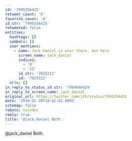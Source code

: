 ```yaml
---
id: '7995256425'
retweet_count: '0'
favorite_count: '0'
id_str: '7995256425'
retweeted: false
entities:
  hashtags: []
  symbols: []
  user_mentions:
    - name: Jack Daniel is over there, not here
      screen_name: jack_daniel
      indices:
        - '0'
        - '12'
      id_str: '7025212'
      id: '7025212'
  urls: []
in_reply_to_status_id_str: '7994446429'
in_reply_to_screen_name: jack_daniel
original_url: https://twitter.com/jth/status/7995256425
date: '2010-01-20T18:42:01.000Z'
sitemap: false
robots: noindex
reply: true
title: '@jack_daniel Both.'
---
```


@jack_daniel Both.